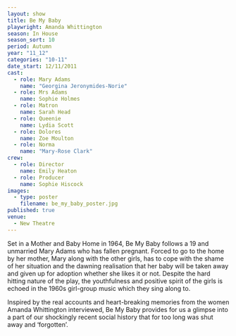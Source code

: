 ```yaml
---
layout: show
title: Be My Baby
playwright: Amanda Whittington
season: In House
season_sort: 10
period: Autumn
year: "11_12"
categories: "10-11"
date_start: 12/11/2011
cast: 
  - role: Mary Adams
    name: "Georgina Jeronymides-Norie"
  - role: Mrs Adams
    name: Sophie Holmes
  - role: Matron
    name: Sarah Head
  - role: Queenie
    name: Lydia Scott
  - role: Dolores
    name: Zoe Moulton
  - role: Norma
    name: "Mary-Rose Clark"
crew: 
  - role: Director
    name: Emily Heaton
  - role: Producer
    name: Sophie Hiscock
images: 
  - type: poster
    filename: be_my_baby_poster.jpg
published: true
venue: 
  - New Theatre
---
```


Set in a Mother and Baby Home in 1964, Be My Baby follows a 19 and unmarried Mary Adams who has fallen pregnant. Forced to go to the home by her mother, Mary along with the other girls, has to cope with the shame of her situation and the dawning realisation that her baby will be taken away and given up for adoption whether she likes it or not. Despite the hard hitting nature of the play, the youthfulness and positive spirit of the girls is echoed in the 1960s girl-group music which they sing along to.

Inspired by the real accounts and heart-breaking memories from the women Amanda Whittington interviewed, Be My Baby provides for us a glimpse into a part of our shockingly recent social history that for too long was shut away and ‘forgotten’.